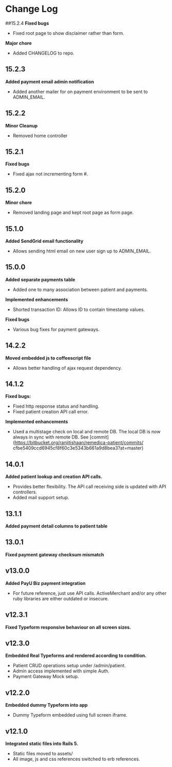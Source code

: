 # Change Log
##15.2.4
**Fixed bugs**
- Fixed root page to show disclaimer rather than form.

**Major chore**
- Added CHANGELOG to repo.

## 15.2.3
**Added payment email admin notification**
- Added another mailer for on payment environment to be sent to ADMIN_EMAIL.

## 15.2.2
**Minor Cleanup**
- Removed home controller

## 15.2.1
**Fixed bugs**
- Fixed ajax not incrementing form #.

## 15.2.0
**Minor chore**
- Removed landing page and kept root page as form page.

## 15.1.0
**Added SendGrid email functionality**
- Allows sending html email on new user sign up to ADMIN_EMAIL.

## 15.0.0
**Added separate payments table**
- Added one to many association between patient and payments.

**Implemented enhancements**
- Shorted transaction ID: Allows ID to contain timestamp values.

**Fixed bugs**
- Various bug fixes for payment gateways.

## 14.2.2
**Moved embedded js to coffeescript file**
- Allows better handling of ajax request dependency.

## 14.1.2
**Fixed bugs:**
- Fixed http response status and handling.
- Fixed patient creation API call error.

**Implemented enhancements**
- Used a multistage check on local and remote DB. The local DB is now always in sync with remote DB. See [commit](https://bitbucket.org/ranjitishaan/remedica-patient/commits/ cfbe5409ccd6945cf8f60c3e5343b661a9d8bea3?at=master)

## 14.0.1
**Added patient lookup and creation API calls.**
- Provides better flexibility. The API call receiving side is
updated with API controllers.
- Added mail support setup.

## 13.1.1
**Added payment detail columns to patient table**

## 13.0.1
**Fixed payment gateway checksum mismatch**

## v13.0.0
**Added PayU Biz payment integration**
- For future reference, just use API calls. ActiveMerchant and/or any other ruby libraries are either outdated or insecure.

## v12.3.1
**Fixed Typeform responsive behaviour on all screen sizes.**

## v12.3.0
**Embedded Real Typeforms and rendered according to condition.**
- Patient CRUD operations setup under /admin/patient.
- Admin access implemented with simple Auth.
- Payment Gateway Mock setup.

## v12.2.0
**Embedded dummy Typeform into app**
- Dummy Typeform embedded using full screen iframe.

## v12.1.0

**Integrated static files into Rails 5.**
- Static files moved to assets/
- All image, js and css references switched to erb references.
